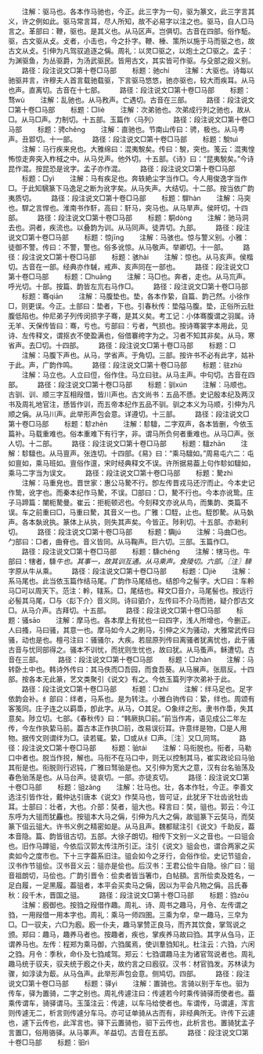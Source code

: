 <!-- { "loadSidebar": true } -->
　　注解：驱马也。各本作马驰也，今正。此三字为一句，驱为篆文，此三字言其义，许之例如此。驱马常言耳，尽人所知，故不必易字以注之也。驱马，自人□马言之。革部曰：鞭，驱也。是其义也。从马区声。岂俱切。古音在四部。俗作駈。驱，古文驱从攴。攴者，小击也，今之扑字。鞭、棰、策所以施于马而驱之也，故古文从攴。引伸为凡驾驭追逐之偁。周礼：以灵□驱之，以炮土之□驱之。孟子：为渊驱鱼，为丛驱爵，为汤武驱民。皆用古文，其实皆可作驱。与殳部之殴义别。
　　路径：段注说文□第十卷□马部
　　标题：驰chí
　　注解：大驱也。诗每以驰驱并言，许穆夫人首言载驰载驱，下言驱马悠悠，驰亦驱也，较大而疾耳。从马也声。直离切。古音在十七部。
　　路径：段注说文□第十卷□马部
　　标题：骛wù
　　注解：乱驰也。从马敄声。亡遇切。古音在三部。
　　路径：段注说文□第十卷□马部
　　标题：□liè
　　注解：次弟驰也。次弟成行列之驰也，故从□。从马□声。力制切。十五部。玉篇作〈马列〉
　　路径：段注说文□第十卷□马部
　　标题：骋chěnɡ
　　注解：直驰也。节南山传曰：骋，极也。从马甹声。丑郢切。十一部。
　　路径：段注说文□第十卷□马部
　　标题：駾tuì
　　注解：马行疾来皃也。大雅绵曰：混夷駾矣。传曰：駾，突也。笺云：混夷惶怖惊走奔突入柞棫之中。从马兑声。他外切。十五部。《诗》曰：“昆夷駾矣。”今诗昆作混。按昆恐是讹字。孟子亦作混。
　　路径：段注说文□第十卷□马部
　　标题：□yì
　　注解：马有疾足也。奔轶絶尘字当作□。今人用俊逸字当作□。于此知騛篆下马逸足之断为讹字矣。从马失声。大结切。十二部。按当依广韵夷质切。
　　路径：段注说文□第十卷□马部
　　标题：駻hàn
　　注解：马突也。駻之言悍也。淮南书作馯，高曰：馯马，突马也。从马旱声。侯旰切。十四部。
　　路径：段注说文□第十卷□马部
　　标题：駧dònɡ
　　注解：驰马洞去也。洞者，疾流也。以叠韵为训。从马同声。徒弄切。九部。
　　路径：段注说文□第十卷□马部
　　标题：惊jīnɡ
　　注解：马骇也。惊与警义别。小雅：徒御不警。传曰：不警，警也。俗多讹惊。从马敬声。举卿切。十一部。
　　路径：段注说文□第十卷□马部
　　标题：骇hài
　　注解：惊也。从马亥声。侯楷切。古音在一部。经典亦作駴，戒声、亥声同在一部也。
　　路径：段注说文□第十卷□马部
　　标题：□huānɡ
　　注解：马□也。奔者，走也。从马巟声。呼光切。十部。按篇、韵皆左巟右马作□。
　　路径：段注说文□第十卷□马部
　　标题：骞qiān
　　注解：马腹垫也。垫，各本作絷，自篇、韵己然。小徐作□，则更误。今正。土部曰：垫者，下也。引春秋传：垫隘马腹。垫，正俗所云肚腹低陷也。仲尼弟子列传闵损字子骞，是其义矣。考工记：小体骞腹谓之羽属。诗无羊、天保传皆曰：骞，亏也。亏部曰：亏者，气损也。按诗骞裳字本用此，见诗、左传释文，谓抠衣不使盈满也，俗借褰绔字为之。习者不知其非矣。从马，寒省声。去□切。十四部。
　　路径：段注说文□第十卷□马部
　　标题：□
　　注解：马腹下声也。从马，学省声。于角切。三部。按许书不必有此字，姑补于此。声，广韵作鸣。
　　路径：段注说文□第十卷□马部
　　标题：驻zhù
　　注解：马立也。人立曰侸，俗作住。马立曰驻。从马主声。中句切。古音在四部。
　　路径：段注说文□第十卷□马部
　　标题：驯xún
　　注解：马顺也。古驯、训、顺三字互相叚借，皆川声也。古文尚书：五品不愻。史记殷本纪及两汉书及周礼地官注，愻皆作训，而五帝本纪作五品不驯。驯之本义为马顺，引伸为凡顺之偁。从马川声。此举形声包会意。详遵切。十三部。
　　路径：段注说文□第十卷□马部
　　标题：駗zhēn
　　注解：駗驙，二字双声，各本皆删，今依玉篇补。马载重难也。俗本重难下有行字，非。谓马所负何者重难也。从马□声。张人切。十二部。
　　路径：段注说文□第十卷□马部
　　标题：驙zhān
　　注解：駗驙也。从马亶声。张连切。十四部。《易》曰：“乘马驙如。”周易屯六二：屯如亶如，乘马班如。亶俗作邅，宋时经典释文不误。许所据易葢上句作駗如驙如，乘马二字当为误文。
　　路径：段注说文□第十卷□马部
　　标题：騺zhì
　　注解：马重皃也。晋世家：惠公马騺不行。卽左传晋戎马还泞而止。今本史记作鸷，讹字也。而秦本纪作马騺，不误。□部曰：□，騺不行也。今本亦讹鸷。庄子马蹄篇：闉枙騺曼。崔云：拒枙顿迟也。今刻释文亦讹从鸟，而集韵、类篇不误。车之前重曰□，马重曰騺，其音义一也。广雅：□駤，止也。駤卽騺。从马埶声。各本埶讹执。篆体上从执，则失其声矣。今皆正。陟利切。十五部。亦勑利切。
　　路径：段注说文□第十卷□马部
　　标题：驧jú
　　注解：马曲□也。勹部曰：□者，曲脊也。音义皆同。从马鞠声。巨六切。三部。玉篇作□。
　　路径：段注说文□第十卷□马部
　　标题：騬chénɡ
　　注解：犗马也。牛部曰：犗者，騬*牛也。其事一，故其训互通。从马乘声。食陵切。六部。〖注〗騬*字原从牛从乘。
　　路径：段注说文□第十卷□马部
　　标题：□jiè
　　注解：系马尾也。此当依玉篇作结马尾。广韵作马尾结也。结卽今之髻字。大□曰：车軨马□可以周天下。范注：軨，辖系。□，尾结也。释文□音介，马尾髻也。按远行必髻其马尾，□与〈髟下介〉音义同。诗曰驷介，左传曰不介马而驰，疑介卽古文□。从马介声。古拜切。十五部。
　　路径：段注说文□第十卷□马部
　　标题：骚sāo
　　注解：摩马也。各本摩上有扰也一曰四字，浅人所增也，今删正。人曰搔，马曰骚，其意一也。摩马如今人之刷马，引伸之义为骚动，大雅常武传曰骚，动也是也。檀弓注曰：骚骚尔，大疾。若屈原列传曰离骚者犹离忧也，此于骚古音与忧同部得之。骚本不训忧，而扰则生忧也，故曰犹。从马蚤声。稣遭切。古音在三部。
　　路径：段注说文□第十卷□马部
　　标题：□zhàn
　　注解：马转卧土中也。韩诗外传曰：其马佚而□吾园，而食吾葵。从马展声。张扇反。十四部。按各本无此篆，艺文类聚引《说文》有之。今依玉篇列字次弟补于此。
　　路径：段注说文□第十卷□马部
　　标题：□zhí
　　注解：绊马足也。足字依韵会补。纟部曰：绊者，马系也。是为转注。小雅白驹传曰：絷，绊也。周颂有客笺同。庄子连之以羁馽，卽此字。从马，○其足。○象绊之形。隶书作馽，失其意矣。陟立切。七部。《春秋传》曰：“韩厥执□前。”前当作歬，语见成公二年左传，今左作执絷马前。葢古本正作执□前，改易误衍耳。许意绊是物，□是人用物。据传文则谓绊为□。读若辄。絷，□或从纟□声。〖注〗又□,同骂。
　　路径：段注说文□第十卷□马部
　　标题：骀tái
　　注解：马衔脱也。衔者，马勒口中者也。脱当作捝，解也。马衔不在马口中，则无以控制其马，崔实政论曰马骀其衔是也。衔脱则行迟钝，广雅曰驽骀是也。又引伸为宽大之意，汉有台名骀荡及春色骀荡是也。从马台声。徒哀切。一部。亦徒亥切。
　　路径：段注说文□第十卷□马部
　　标题：驵zǎnɡ
　　注解：壮马也。壮，各本作牡，今正。李善文选注引皆作壮，戴仲达引唐本《说文》作奘马也，皆可证，此犹牙下壮齿讹牡齿耳。士部曰：壮者，大也。介部：奘者，驵大也。释言曰：奘，驵也。郭云：今江东呼为大驵而犹麤也。按驵本大马之偁，引伸为凡大之偁，故驵篆下云奘马，而奘篆下伹云驵大。许书义例之精密如是。从马且声。魏都赋注引《说文》千助反，葢本音隐。篇、韵皆徂古切。五部。大徐子朗切。相传下文别一义之音也。一曰驵会也。旧作马蹲驵，今依后汉郭太传注所引正。注引《说文》驵会也，谓合两家之买卖如今之度市也。下十三字葢系旧注。驵会如今之牙行，会俗作侩。史记节驵会，汉书作节驵侩。汉书音义云：驵亦是侩也。后汉书：王君公侩牛自隐。徐广曰：驵音祖朗切，马侩也。广韵引晋令：侩卖者皆当箸巾，白帖頟。言所侩卖及姓名，一足白履，一足黑履。葢驵者，本平会买卖马之偁，因以为平会凡物之偁。吕氏春秋：段千木，晋国之驵。
　　路径：段注说文□第十卷□马部
　　标题：驺zōu
　　注解：廏御也。按驺之叚借作趣。周礼、诗、周书之趣马，月令、左传谓之驺，一用叚借一用本字也。周礼：乘马一师四圉。三乘为皁，皁一趣马，三皁为□。□一驭夫，六□为廏。廏一仆夫，趣马掌赞正良马，而齐其饮食，掌驾说之颁。郑曰：趣马，趣养马者也。按趣者，疾也，掌疾养马故曰驺。其字从刍马，正谓养马也。左传：程郑为乘马御，六驺属焉，使训羣驺知礼。杜注云：六驺，六闲之驺。月令：季秋，命仆及七驺咸驾。郑云：七驺谓趣马主为诸官驾说者也。周礼趣马统于驭夫，驭夫统于廏之仆夫，故约言之曰廏驭。汉书：材官驺发。苏林读为骤，如淳读为菆。从马刍声。此举形声包会意。侧鸠切。四部。
　　路径：段注说文□第十卷□马部
　　标题：驿yì
　　注解：置骑也。言骑以别于车也。驲为传车，驿为置骑，二字之别也。周礼传遽注曰：传遽若今时乘传骑驿而使者也。葢乘传谓车，骑驿谓马。玉藻注云：传遽，以车马给使者也。车谓传，马谓遽，浑言则传遽无二，析言则传遽分车马。亦可证单骑从古而有，非经典所无。许传下云遽也，遽下云传也，此浑言也。驿下云置骑也，驲下云传也，此析言也。置骑犹孟子言置□，俗用骆驿。从马睪声。羊益切。古音在五部。
　　路径：段注说文□第十卷□马部
　　标题：驲rì
